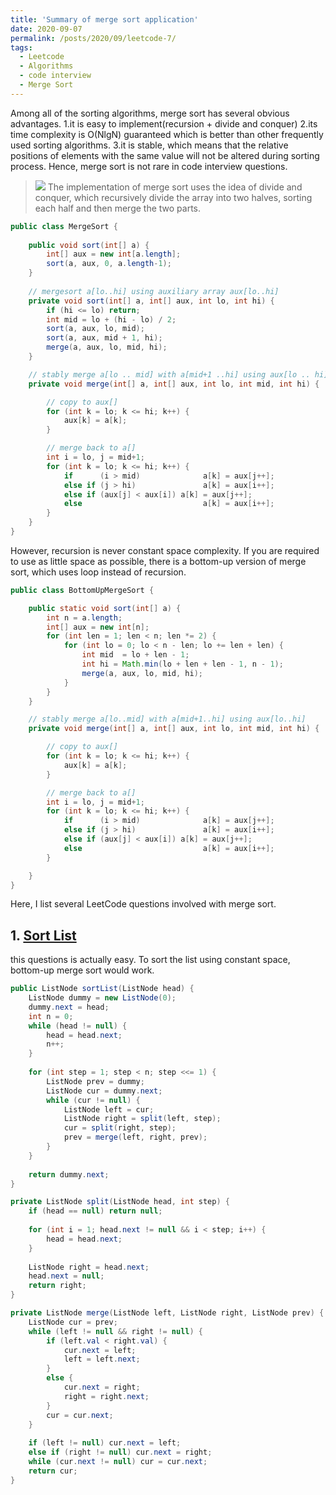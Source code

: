 ```yaml
---
title: 'Summary of merge sort application'
date: 2020-09-07
permalink: /posts/2020/09/leetcode-7/
tags:
  - Leetcode
  - Algorithms
  - code interview
  - Merge Sort
---
```


Among all of the sorting algorithms, merge sort has several obvious advantages.
1.it is easy to implement(recursion + divide and conquer)
2.its time complexity is O(NlgN) guaranteed which is better than other frequently used sorting algorithms.
3.it is stable, which means that the relative positions of elements with the same value will not be altered during sorting process.
Hence, merge sort is not rare in code interview questions. 

> ![](https://xiaoluo-whu.github.io/files/images/merge_sort_overview.jpg)
The implementation of merge sort uses the idea of divide and conquer, which recursively divide the array into two halves, sorting each half and then merge the two parts.
```java
public class MergeSort {
    
    public void sort(int[] a) {
        int[] aux = new int[a.length];
        sort(a, aux, 0, a.length-1);
    }
    
    // mergesort a[lo..hi] using auxiliary array aux[lo..hi]
    private void sort(int[] a, int[] aux, int lo, int hi) {
        if (hi <= lo) return;
        int mid = lo + (hi - lo) / 2;
        sort(a, aux, lo, mid);
        sort(a, aux, mid + 1, hi);
        merge(a, aux, lo, mid, hi);
    }

    // stably merge a[lo .. mid] with a[mid+1 ..hi] using aux[lo .. hi]
    private void merge(int[] a, int[] aux, int lo, int mid, int hi) {

        // copy to aux[]
        for (int k = lo; k <= hi; k++) {
            aux[k] = a[k]; 
        }

        // merge back to a[]
        int i = lo, j = mid+1;
        for (int k = lo; k <= hi; k++) {
            if      (i > mid)              a[k] = aux[j++];
            else if (j > hi)               a[k] = aux[i++];
            else if (aux[j] < aux[i]) a[k] = aux[j++];
            else                           a[k] = aux[i++];
        }
    }
}
```  
However, recursion is never constant space complexity. If you are required to use as little space as possible,
there is a bottom-up version of merge sort, which uses loop instead of recursion.
```java
public class BottomUpMergeSort {

    public static void sort(int[] a) {
        int n = a.length;
        int[] aux = new int[n];
        for (int len = 1; len < n; len *= 2) {
            for (int lo = 0; lo < n - len; lo += len + len) {
                int mid  = lo + len - 1;
                int hi = Math.min(lo + len + len - 1, n - 1);
                merge(a, aux, lo, mid, hi);
            }
        }
    }

    // stably merge a[lo..mid] with a[mid+1..hi] using aux[lo..hi]
    private void merge(int[] a, int[] aux, int lo, int mid, int hi) {

        // copy to aux[]
        for (int k = lo; k <= hi; k++) {
            aux[k] = a[k]; 
        }

        // merge back to a[]
        int i = lo, j = mid+1;
        for (int k = lo; k <= hi; k++) {
            if      (i > mid)              a[k] = aux[j++];  
            else if (j > hi)               a[k] = aux[i++];
            else if (aux[j] < aux[i]) a[k] = aux[j++];
            else                           a[k] = aux[i++];
        }

    }
}
```

Here, I list several LeetCode questions involved with merge sort.
## 1. [Sort List](https://leetcode.com/problems/sort-list/)
this questions is actually easy. To sort the list using constant space, bottom-up merge sort would work.
```java
public ListNode sortList(ListNode head) {
    ListNode dummy = new ListNode(0);
    dummy.next = head;
    int n = 0;
    while (head != null) {
        head = head.next;
        n++;
    }
    
    for (int step = 1; step < n; step <<= 1) {
        ListNode prev = dummy;
        ListNode cur = dummy.next;
        while (cur != null) {
            ListNode left = cur;
            ListNode right = split(left, step);
            cur = split(right, step);
            prev = merge(left, right, prev);
        } 
    }
    
    return dummy.next;
}

private ListNode split(ListNode head, int step) {
    if (head == null) return null;
    
    for (int i = 1; head.next != null && i < step; i++) {
        head = head.next;
    }
    
    ListNode right = head.next;
    head.next = null;
    return right;
}

private ListNode merge(ListNode left, ListNode right, ListNode prev) {
    ListNode cur = prev;
    while (left != null && right != null) {
        if (left.val < right.val) {
            cur.next = left;
            left = left.next;
        }
        else {
            cur.next = right;
            right = right.next;
        }
        cur = cur.next;
    }
    
    if (left != null) cur.next = left;
    else if (right != null) cur.next = right;
    while (cur.next != null) cur = cur.next;
    return cur;
}
```